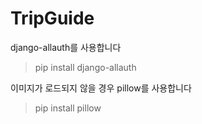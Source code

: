 # TripGuide

django-allauth를 사용합니다
> pip install django-allauth

이미지가 로드되지 않을 경우 pillow를 사용합니다
> pip install pillow
